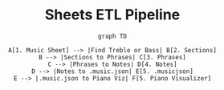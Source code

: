 <center>

<h1>Sheets ETL Pipeline</h1>

```mermaid 
graph TD

A[1. Music Sheet] --> |Find Treble or Bass| B[2. Sections]
B --> |Sections to Phrases| C[3. Phrases]
C --> |Phrases to Notes| D[4. Notes]
D --> |Notes to .music.json| E[5. .musicjson]
E --> |.music.json to Piano Viz| F[5. Piano Visualizer]
```

</center>